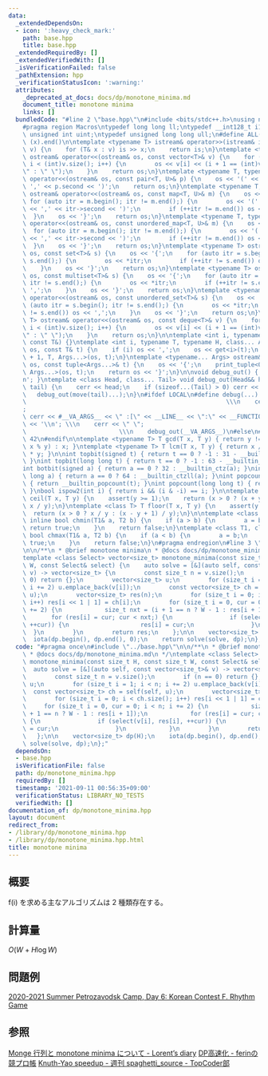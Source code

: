 ```yaml
---
data:
  _extendedDependsOn:
  - icon: ':heavy_check_mark:'
    path: base.hpp
    title: base.hpp
  _extendedRequiredBy: []
  _extendedVerifiedWith: []
  _isVerificationFailed: false
  _pathExtension: hpp
  _verificationStatusIcon: ':warning:'
  attributes:
    _deprecated_at_docs: docs/dp/monotone_minima.md
    document_title: monotone minima
    links: []
  bundledCode: "#line 2 \"base.hpp\"\n#include <bits/stdc++.h>\nusing namespace std;\n\
    #pragma region Macros\ntypedef long long ll;\ntypedef __int128_t i128;\ntypedef\
    \ unsigned int uint;\ntypedef unsigned long long ull;\n#define ALL(x) (x).begin(),\
    \ (x).end()\n\ntemplate <typename T> istream& operator>>(istream& is, vector<T>&\
    \ v) {\n    for (T& x : v) is >> x;\n    return is;\n}\ntemplate <typename T>\
    \ ostream& operator<<(ostream& os, const vector<T>& v) {\n    for (int i = 0;\
    \ i < (int)v.size(); i++) {\n        os << v[i] << (i + 1 == (int)v.size() ? \"\
    \" : \" \");\n    }\n    return os;\n}\ntemplate <typename T, typename U> ostream&\
    \ operator<<(ostream& os, const pair<T, U>& p) {\n    os << '(' << p.first <<\
    \ ',' << p.second << ')';\n    return os;\n}\ntemplate <typename T, typename U>\
    \ ostream& operator<<(ostream& os, const map<T, U>& m) {\n    os << '{';\n   \
    \ for (auto itr = m.begin(); itr != m.end();) {\n        os << '(' << itr->first\
    \ << ',' << itr->second << ')';\n        if (++itr != m.end()) os << ',';\n  \
    \  }\n    os << '}';\n    return os;\n}\ntemplate <typename T, typename U> ostream&\
    \ operator<<(ostream& os, const unordered_map<T, U>& m) {\n    os << '{';\n  \
    \  for (auto itr = m.begin(); itr != m.end();) {\n        os << '(' << itr->first\
    \ << ',' << itr->second << ')';\n        if (++itr != m.end()) os << ',';\n  \
    \  }\n    os << '}';\n    return os;\n}\ntemplate <typename T> ostream& operator<<(ostream&\
    \ os, const set<T>& s) {\n    os << '{';\n    for (auto itr = s.begin(); itr !=\
    \ s.end();) {\n        os << *itr;\n        if (++itr != s.end()) os << ',';\n\
    \    }\n    os << '}';\n    return os;\n}\ntemplate <typename T> ostream& operator<<(ostream&\
    \ os, const multiset<T>& s) {\n    os << '{';\n    for (auto itr = s.begin();\
    \ itr != s.end();) {\n        os << *itr;\n        if (++itr != s.end()) os <<\
    \ ',';\n    }\n    os << '}';\n    return os;\n}\ntemplate <typename T> ostream&\
    \ operator<<(ostream& os, const unordered_set<T>& s) {\n    os << '{';\n    for\
    \ (auto itr = s.begin(); itr != s.end();) {\n        os << *itr;\n        if (++itr\
    \ != s.end()) os << ',';\n    }\n    os << '}';\n    return os;\n}\ntemplate <typename\
    \ T> ostream& operator<<(ostream& os, const deque<T>& v) {\n    for (int i = 0;\
    \ i < (int)v.size(); i++) {\n        os << v[i] << (i + 1 == (int)v.size() ? \"\
    \" : \" \");\n    }\n    return os;\n}\n\ntemplate <int i, typename T> void print_tuple(ostream&,\
    \ const T&) {}\ntemplate <int i, typename T, typename H, class... Args> void print_tuple(ostream&\
    \ os, const T& t) {\n    if (i) os << ',';\n    os << get<i>(t);\n    print_tuple<i\
    \ + 1, T, Args...>(os, t);\n}\ntemplate <typename... Args> ostream& operator<<(ostream&\
    \ os, const tuple<Args...>& t) {\n    os << '{';\n    print_tuple<0, tuple<Args...>,\
    \ Args...>(os, t);\n    return os << '}';\n}\n\nvoid debug_out() { cerr << '\\\
    n'; }\ntemplate <class Head, class... Tail> void debug_out(Head&& head, Tail&&...\
    \ tail) {\n    cerr << head;\n    if (sizeof...(Tail) > 0) cerr << \", \";\n \
    \   debug_out(move(tail)...);\n}\n#ifdef LOCAL\n#define debug(...)           \
    \                                                        \\\n    cerr << \" \"\
    ;                                                                     \\\n   \
    \ cerr << #__VA_ARGS__ << \" :[\" << __LINE__ << \":\" << __FUNCTION__ << \"]\"\
    \ << '\\n'; \\\n    cerr << \" \";                                           \
    \                          \\\n    debug_out(__VA_ARGS__)\n#else\n#define debug(...)\
    \ 42\n#endif\n\ntemplate <typename T> T gcd(T x, T y) { return y != 0 ? gcd(y,\
    \ x % y) : x; }\ntemplate <typename T> T lcm(T x, T y) { return x / gcd(x, y)\
    \ * y; }\n\nint topbit(signed t) { return t == 0 ? -1 : 31 - __builtin_clz(t);\
    \ }\nint topbit(long long t) { return t == 0 ? -1 : 63 - __builtin_clzll(t); }\n\
    int botbit(signed a) { return a == 0 ? 32 : __builtin_ctz(a); }\nint botbit(long\
    \ long a) { return a == 0 ? 64 : __builtin_ctzll(a); }\nint popcount(signed t)\
    \ { return __builtin_popcount(t); }\nint popcount(long long t) { return __builtin_popcountll(t);\
    \ }\nbool ispow2(int i) { return i && (i & -i) == i; }\n\ntemplate <class T> T\
    \ ceil(T x, T y) {\n    assert(y >= 1);\n    return (x > 0 ? (x + y - 1) / y :\
    \ x / y);\n}\ntemplate <class T> T floor(T x, T y) {\n    assert(y >= 1);\n  \
    \  return (x > 0 ? x / y : (x - y + 1) / y);\n}\n\ntemplate <class T1, class T2>\
    \ inline bool chmin(T1& a, T2 b) {\n    if (a > b) {\n        a = b;\n       \
    \ return true;\n    }\n    return false;\n}\ntemplate <class T1, class T2> inline\
    \ bool chmax(T1& a, T2 b) {\n    if (a < b) {\n        a = b;\n        return\
    \ true;\n    }\n    return false;\n}\n#pragma endregion\n#line 3 \"dp/monotone_minima.hpp\"\
    \n\n/**\n * @brief monotone minima\n * @docs docs/dp/monotone_minima.md\n */\n\
    template <class Select> vector<size_t> monotone_minima(const size_t H, const size_t\
    \ W, const Select& select) {\n    auto solve = [&](auto self, const vector<size_t>&\
    \ v) -> vector<size_t> {\n        const size_t n = v.size();\n        if (n ==\
    \ 0) return {};\n        vector<size_t> u;\n        for (size_t i = 1; i < n;\
    \ i += 2) u.emplace_back(v[i]);\n        const vector<size_t> ch = self(self,\
    \ u);\n        vector<size_t> res(n);\n        for (size_t i = 0; i < ch.size();\
    \ i++) res[i << 1 | 1] = ch[i];\n        for (size_t i = 0, cur = 0; i < n; i\
    \ += 2) {\n            size_t nxt = (i + 1 == n ? W - 1 : res[i + 1]);\n     \
    \       for (res[i] = cur; cur < nxt;) {\n                if (select(v[i], res[i],\
    \ ++cur)) {\n                    res[i] = cur;\n                }\n          \
    \  }\n        }\n        return res;\n    };\n\n    vector<size_t> dp(H);\n  \
    \  iota(dp.begin(), dp.end(), 0);\n    return solve(solve, dp);\n};\n"
  code: "#pragma once\n#include \"../base.hpp\"\n\n/**\n * @brief monotone minima\n\
    \ * @docs docs/dp/monotone_minima.md\n */\ntemplate <class Select> vector<size_t>\
    \ monotone_minima(const size_t H, const size_t W, const Select& select) {\n  \
    \  auto solve = [&](auto self, const vector<size_t>& v) -> vector<size_t> {\n\
    \        const size_t n = v.size();\n        if (n == 0) return {};\n        vector<size_t>\
    \ u;\n        for (size_t i = 1; i < n; i += 2) u.emplace_back(v[i]);\n      \
    \  const vector<size_t> ch = self(self, u);\n        vector<size_t> res(n);\n\
    \        for (size_t i = 0; i < ch.size(); i++) res[i << 1 | 1] = ch[i];\n   \
    \     for (size_t i = 0, cur = 0; i < n; i += 2) {\n            size_t nxt = (i\
    \ + 1 == n ? W - 1 : res[i + 1]);\n            for (res[i] = cur; cur < nxt;)\
    \ {\n                if (select(v[i], res[i], ++cur)) {\n                    res[i]\
    \ = cur;\n                }\n            }\n        }\n        return res;\n \
    \   };\n\n    vector<size_t> dp(H);\n    iota(dp.begin(), dp.end(), 0);\n    return\
    \ solve(solve, dp);\n};"
  dependsOn:
  - base.hpp
  isVerificationFile: false
  path: dp/monotone_minima.hpp
  requiredBy: []
  timestamp: '2021-09-11 00:56:35+09:00'
  verificationStatus: LIBRARY_NO_TESTS
  verifiedWith: []
documentation_of: dp/monotone_minima.hpp
layout: document
redirect_from:
- /library/dp/monotone_minima.hpp
- /library/dp/monotone_minima.hpp.html
title: monotone minima
---
```

## 概要

f(i) を求める主なアルゴリズムは 2 種類存在する。

## 計算量
$O(W + H \log W)$

## 問題例
[2020-2021 Summer Petrozavodsk Camp, Day 6: Korean Contest F. Rhythm Game](https://codeforces.com/gym/102984/problem/F)

## 参照
[Monge 行列と monotone minima について - Lorent’s diary](https://lorent-kyopro.hatenablog.com/entry/2021/04/04/133958)
[DP高速化 - ferinの競プロ帳](https://ferin-tech.hatenablog.com/entry/2018/02/23/071343)
[Knuth-Yao speedup - 週刊 spaghetti_source - TopCoder部](https://topcoder-g-hatena-ne-jp.jag-icpc.org/spaghetti_source/20120915/1347668163.html)